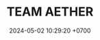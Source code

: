 ---
layout: teamCard
permalink: /team/:title.html
categories: LI LI2 LI3  LI7  
maincover: /assets/logos/TAE.png
puntosLJMAYO24:
date: 2024-05-02 10:29:20 +0700
title: TEAM AETHER
route: /liga-indigo
tag: johto042024
color: black
puntosLJ202404: 12
grupo: sur
background: '#F16C38'
cover: /assets/backCard.png
team: TEAM AETHER
ID: TAE
puntos: 5
pj: 3
#PARTIDO 1
j1: RONDA 1
p1: TEAM STAR
pp1: TAE
r1: 
rr1: 
bg1: rock rock
pt1: 0
pj1: 0
#PARTIDO 2
j2: RONDA 2
p2: TAE
pp2: STAR-TEC
bg2: rock rock
r2: 
rr2: 
pt2: 0
pj2:  0
#PARTIDO 3
j3: RONDA 3
p3: TAE
pp3: SPC ES
bg3: rock rock
r3: 
rr3: 
pt3: 0
pj3: 0
#PARTIDO 4
j4: RONDA 4
p4: POA
pp4: TAE
bg4: rock rock
r4: 
rr4: 
pt4: 0
pj4: 0
#PARTIDO 5
j5: RONDA 5
bg5: rock rock
p5: LAST BREATH
r5: 3
pp5: TAE
rr5: 0
pt5: 0
pj5: 1
#PARTIDO 6
j6: RONDA 6
p6: HG REGIOS
pp6: TAE
bg6: rock rock
r6: 1
rr6: 2
pt6: 2
pj6: 1
#PARTIDO 7
j7: RONDA 7
p7: TAE
pp7: FLIES
bg7: rock rock
r7: 
rr7: 
pt7: 0
pj7: 0
#PARTIDO 8
j8: RONDA 8
p8: DFS RUBY
r8: 0
pp8: TAE
bg8: rock rock
rr8: 3
pt8: 3
pj8: 1  
#PARTIDO 9
j9: RONDA 9
p9: DFS PLATINUM
pp9: TAE
bg9: rock rock
r9: 
rr9: 
pt9: 0
pj9: 0
stream: <i class="fa-brands fa-twitch text-white"></i>
dia: 31
hora: '22:10'
---